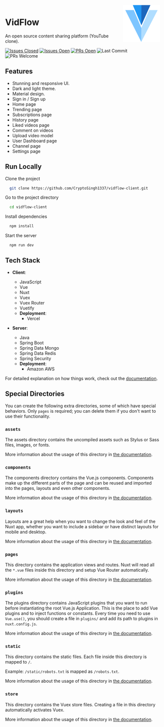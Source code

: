 <img src="/static/v.png" align="right" />

# VidFlow

An open source content sharing platform (YouTube clone).

[![Issues Closed](https://img.shields.io/github/issues-closed/CryptoSingh1337/vidflow-client?color=red)](https://github.com/CryptoSingh1337/vidflow-client/issues?q=is%3Aissue+is%3Aclosed)
[![Issues Open](https://img.shields.io/github/issues/CryptoSingh1337/vidflow-client?color=green)](https://github.com/CryptoSingh1337/vidflow-client/issues)
[![PRs Open](https://img.shields.io/github/issues-pr/CryptoSingh1337/vidflow-client)](https://github.com/CryptoSingh1337/vidflow-client/pulls)
![Last Commit](https://img.shields.io/github/last-commit/CryptoSingh1337/vidflow-client?color=informational)
![PRs Welcome](https://img.shields.io/badge/prs-welcome-ff69b4)

## Features

- Stunning and responsive UI.
- Dark and light theme.
- Material design.
- Sign in / Sign up
- Home page
- Trending page
- Subscriptions page
- History page
- Liked videos page
- Comment on videos
- Upload video model
- User Dashboard page
- Channel page
- Settings page

## Run Locally

Clone the project

```bash
  git clone https://github.com/CryptoSingh1337/vidflow-client.git
```

Go to the project directory

```bash
  cd vidflow-client
```

Install dependencies

```bash
  npm install
```

Start the server

```bash
  npm run dev
```

## Tech Stack

- **Client**:

  - JavaScript
  - Vue
  - Nuxt
  - Vuex
  - Vuex Router
  - Vuetify
  - **Deployment**:
    - Vercel

- **Server**:
  - Java
  - Spring Boot
  - Spring Data Mongo
  - Spring Data Redis
  - Spring Security
  - **Deployment**:
    - Amazon AWS

For detailed explanation on how things work, check out the [documentation](https://nuxtjs.org).

## Special Directories

You can create the following extra directories, some of which have special behaviors. Only `pages` is required; you can delete them if you don't want to use their functionality.

### `assets`

The assets directory contains the uncompiled assets such as Stylus or Sass files, images, or fonts.

More information about the usage of this directory in [the documentation](https://nuxtjs.org/docs/2.x/directory-structure/assets).

### `components`

The components directory contains the Vue.js components. Components make up the different parts of the page and can be reused and imported into the pages, layouts and even other components.

More information about the usage of this directory in [the documentation](https://nuxtjs.org/docs/2.x/directory-structure/components).

### `layouts`

Layouts are a great help when you want to change the look and feel of the Nuxt app, whether you want to include a sidebar or have distinct layouts for mobile and desktop.

More information about the usage of this directory in [the documentation](https://nuxtjs.org/docs/2.x/directory-structure/layouts).

### `pages`

This directory contains the application views and routes. Nuxt will read all the `*.vue` files inside this directory and setup Vue Router automatically.

More information about the usage of this directory in [the documentation](https://nuxtjs.org/docs/2.x/get-started/routing).

### `plugins`

The plugins directory contains JavaScript plugins that you want to run before instantiating the root Vue.js Application. This is the place to add Vue plugins and to inject functions or constants. Every time you need to use `Vue.use()`, you should create a file in `plugins/` and add its path to plugins in `nuxt.config.js`.

More information about the usage of this directory in [the documentation](https://nuxtjs.org/docs/2.x/directory-structure/plugins).

### `static`

This directory contains the static files. Each file inside this directory is mapped to `/`.

Example: `/static/robots.txt` is mapped as `/robots.txt`.

More information about the usage of this directory in [the documentation](https://nuxtjs.org/docs/2.x/directory-structure/static).

### `store`

This directory contains the Vuex store files. Creating a file in this directory automatically activates Vuex.

More information about the usage of this directory in [the documentation](https://nuxtjs.org/docs/2.x/directory-structure/store).

